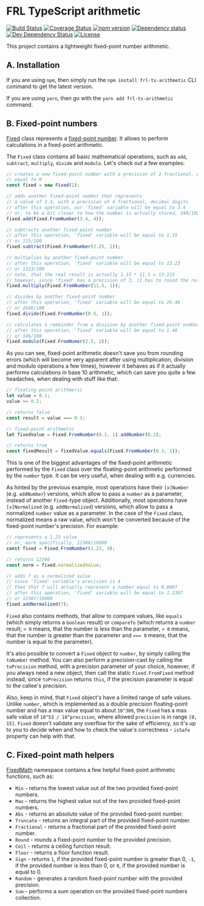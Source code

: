 # FRL TypeScript arithmetic

[![Build Status](https://travis-ci.com/CalionVarduk/ts-arithmetic.png?branch=master)](https://travis-ci.com/CalionVarduk/ts-arithmetic)
[![Coverage Status](https://coveralls.io/repos/github/CalionVarduk/ts-arithmetic/badge.svg)](https://coveralls.io/github/CalionVarduk/ts-arithmetic)
[![npm version](https://badge.fury.io/js/frl-ts-arithmetic.svg)](https://www.npmjs.com/package/frl-ts-arithmetic)
[![Dependency status](https://david-dm.org/CalionVarduk/ts-arithmetic/status.svg)](https://david-dm.org/CalionVarduk/ts-arithmetic)
[![Dev Dependency Status](https://david-dm.org/CalionVarduk/ts-arithmetic/dev-status.svg)](https://david-dm.org/CalionVarduk/ts-arithmetic?type=dev)
[![License](https://img.shields.io/github/license/mashape/apistatus.svg)](https://github.com/CalionVarduk/ts-arithmetic/blob/master/LICENSE)

This project contains a lightweight fixed-point number arithmetic.

## A. Installation

If you are using `npm`, then simply run the `npm install frl-ts-arithmetic` CLI command to get the latest version.

If you are using `yarn`, then go with the `yarn add frl-ts-arithmetic` command.

## B. Fixed-point numbers

[Fixed](https://github.com/CalionVarduk/ts-arithmetic/blob/develop/src/fixed.ts#L63) class represents a [fixed-point number](https://en.wikipedia.org/wiki/Fixed-point_arithmetic). It allows to perform calculations in a fixed-point arithmetic.

The `Fixed` class contains all basic mathematical operations, such as `add`, `subtract`, `multiply`, `divide` and `modulo`. Let's check out a few examples:
```typescript
// creates a new fixed-point number with a precision of 2 fractional, decimal digits
// equal to 0
const fixed = new Fixed(2);

// adds another fixed-point number that represents
// a value of 3.4, with a precision of 4 fractional, decimal digits
// after this operation, our 'fixed' variable will be equal to 3.4
// or, to be a bit closer to how the number is actually stored, 340/100
fixed.add(Fixed.FromNumber(3.4, 4));

// subtracts another fixed-point number
// after this operation, 'fixed' variable will be equal to 1.15
// or 115/100
fixed.subtract(Fixed.FromNumber(2.25, 2));

// multiplies by another fixed-point number
// after this operation, 'fixed' variable will be equal to 13.23
// or 1323/100
// note, that the real result is actually 1.15 * 11.5 = 13.225
// however, since 'fixed' has a precision of 2, it has to round the result
fixed.multiply(Fixed.FromNumber(11.5, 1));

// divides by another fixed-point number
// after this operation, 'fixed' variable will be equal to 26.46
// or 2646/100
fixed.divide(Fixed.FromNumber(0.5, 1));

// calculates a remainder from a division by another fixed-point number
// after this operation, 'fixed' variable will be equal to 1.46
// or 146/100
fixed.modulo(Fixed.FromNumer(2.5, 2));
```

As you can see, fixed-point arithmetic doesn't save you from rounding errors (which will become very apparent after using multiplication, division and modulo operations a few times), however it behaves as if it actually performs calculations in base 10 arithmetic, which can save you quite a few headaches, when dealing with stuff like that:
```typescript
// floating-point arithmeric
let value = 0.1;
value += 0.2;

// returns false
const result = value === 0.3;

// fixed-point arithmetic
let fixedValue = Fixed.FromNumber(0.1, 1).addNumber(0.2);

// returns true
const fixedResult = fixedValue.equals(Fixed.FromNumber(0.3, 1));
```

This is one of the biggest advantages of the fixed-point arithmetic performed by the `Fixed` class over the floating-point arithmetic performed by the `number` type. It can be very useful, when dealing with e.g. currencies.

As hinted by the previous example, most operations have their `[x]Number` (e.g. `addNumber`) versions, which allow to pass a `number` as a parameter, instead of another `Fixed`-type object. Additionally, most operations have `[x]Normalized` (e.g. `addNormalized`) versions, which allow to pass a normalized `number` value as a parameter. In the case of the `Fixed` class, normalized means a raw value, which won't be converted because of the fixed-point number's precision. For example:
```typescript
// represents a 1.23 value
// or, more specifically, 12300/10000
const fixed = Fixed.FromNumber(1.23, 4);

// returns 12300
const norm = fixed.normalizedValue;

// adds 7 as a normalized value
// since 'fixed' variable's precision is 4
// then that 7 will actually represent a number equal to 0.0007
// after this operation, 'fixed' variable will be equal to 1.2307
// or 12307/10000
fixed.addNormalized(7);
```

`Fixed` also contains methods, that allow to compare values, like `equals` (which simply returns a `boolean` result) or `compareTo` (which returns a `number` result, `< 0` means, that the number is less than the parameter, `> 0` means, that the number is greater than the parameter and `=== 0` means, that the number is equal to the parameter).

It's also possible to convert a `Fixed` object to `number`, by simply calling the `toNumber` method. You can also perform a precision-cast by calling the `toPrecision` method, with a precision parameter of your choice, however, if you always need a new object, then call the static `Fixed.FromFixed` method instead, since `toPrecision` returns `this`, if the precision parameter is equal to the callee's precision.

Also, keep in mind, that `Fixed` object's have a limited range of safe values. Unlike `number`, which is implemented as a double precision floating-point number and has a max value equal to about `10^308`, the `Fixed` has a max safe value of `10^53 / 10^precision`, where allowed `precision` is in range `[0, 15]`. `Fixed` doesn't validate any overflow for the sake of efficiency, so it's up to you to decide when and how to check the value's correctness - `isSafe` property can help with that.

## C. Fixed-point math helpers

[FixedMath](https://github.com/CalionVarduk/ts-arithmetic/blob/develop/src/fixed.ts#L756) namespace contains a few helpful fixed-point arithmetic functions, such as:

- `Min` - returns the lowest value out of the two provided fixed-point numbers.
- `Max` - returns the highest value out of the two provided fixed-point numbers.
- `Abs` - returns an absolute value of the provided fixed-point number.
- `Truncate` - returns an integral part of the provided fixed-point number.
- `Fractional` - returns a fractional part of the provided fixed-point number.
- `Round` - rounds a fixed-point number to the provided precision.
- `Ceil` - returns a ceiling function result.
- `Floor` - returns a floor function result.
- `Sign` - returns `1`, if the provided fixed-point number is greater than 0, `-1`, if the provided number is less than 0, or `0`, if the provided number is equal to 0.
- `Random` - generates a random fixed-point number with the provided precision.
- `Sum` - performs a sum operation on the provided fixed-point numbers collection.
